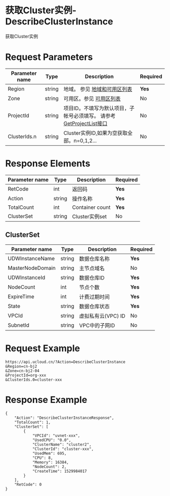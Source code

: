 # 获取Cluster实例-DescribeClusterInstance

获取Cluster实例

# Request Parameters
|Parameter name|Type|Description|Required|
|---|---|---|---|
|Region|string|地域。 参见 [地域和可用区列表](../summary/regionlist.html)|**Yes**|
|Zone|string|可用区。参见 [可用区列表](../summary/regionlist.html)|No|
|ProjectId|string|项目ID。不填写为默认项目，子帐号必须填写。 请参考[GetProjectList接口](../summary/get_project_list.html)|No|
|ClusterIds.n|string|Cluster实例ID,如果为空获取全部。n=0,1,2...|No|

# Response Elements
|Parameter name|Type|Description|Required|
|---|---|---|---|
|RetCode|int|返回码|**Yes**|
|Action|string|操作名称|**Yes**|
|TotalCount|int|Container count|**Yes**|
|ClusterSet|string|Cluster实例set|No|

## ClusterSet
|Parameter name|Type|Description|Required|
|---|---|---|---|
|UDWInstanceName|string|数据仓库名称|**Yes**|
|MasterNodeDomain|string|主节点域名|No|
|UDWInstanceId|string|数据仓库ID|**Yes**|
|NodeCount|int|节点个数|**Yes**|
|ExpireTime|int|计费过期时间|**Yes**|
|State|string|数据仓库状态|**Yes**|
|VPCId|string|虚拟私有云(VPC) ID|No|
|SubnetId|string|VPC中的子网ID|No|

# Request Example
```
https://api.ucloud.cn/?Action=DescribeClusterInstance
&Region=cn-bj2
&Zone=cn-bj2-04
&ProjectId=org-xxx
&ClusterIds.0=cluster-xxx
```

# Response Example
```
{
    "Action": "DescribeClusterInstanceResponse", 
    "TotalCount": 1, 
    "ClusterSet": [
        {
            "VPCId": "uvnet-xxx", 
            "UsedCPU": "0.0", 
            "ClusterName": "cluster2", 
            "ClusterId": "cluster-xxx", 
            "UsedMem": 695, 
            "CPU": 8, 
            "Memory": 16384, 
            "NodeCount": 2, 
            "CreateTime": 1529984017
        }
    ], 
    "RetCode": 0
}
```

